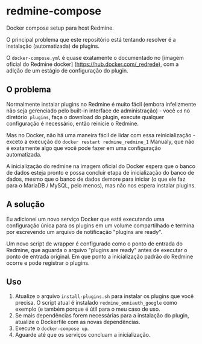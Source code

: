 # redmine-compose
Docker compose setup para host Redmine.

O principal problema que este repositório está tentando resolver é a instalação (automatizada) de plugins.

O `docker-compose.yml` é quase exatamente o documentado no
[imagem oficial do Redmine docker] (https://hub.docker.com/_redrede), com a adição de um estágio de configuração do plugin.

## O problema

Normalmente instalar plugins no Redmine é muito fácil (embora infelizmente não seja gerenciado pelo built-in
interface de administração) - você `cd` no diretório` plugins`, faça o download do plugin, execute qualquer configuração
é necessário, então reinicie o Redmine.

Mas no Docker, não há uma maneira fácil de lidar com essa reinicialização - exceto a execução do `docker restart redmine_redmine_1`
Manualy, que não é exatamente algo que você pode fazer em uma configuração automatizada.

A inicialização do redmine na imagem oficial do Docker espera que o banco de dados esteja pronto e possa concluir
etapa de inicialização do banco de dados, mesmo que o banco de dados demore para iniciar (o que ele faz para o MariaDB / MySQL, pelo menos), mas
não nos espera instalar plugins.

## A solução

Eu adicionei um novo serviço Docker que está executando uma configuração única para os plugins em um volume compartilhado e termina por
escrevendo um arquivo de notificação "plugins are ready".

Um novo script de wrapper é configurado como o ponto de entrada do Redmine, que aguarda o arquivo "plugins are ready" antes de executar
o ponto de entrada original. Em que ponto a inicialização padrão do Redmine ocorre e pode registrar o
plugins.
  
## Uso

1. Atualize o arquivo `install-plugins.sh` para instalar os plugins que você precisa. O script atual é instalado
`redmine_omniauth_google` como exemplo (e também porque é útil para o meu caso de uso.
1. Se mais dependências forem necessárias para a instalação do plugin, atualize o Dockerfile com as novas dependências.
1. Execute o `docker-compose up`.
1. Aguarde até que os serviços concluam a inicialização.